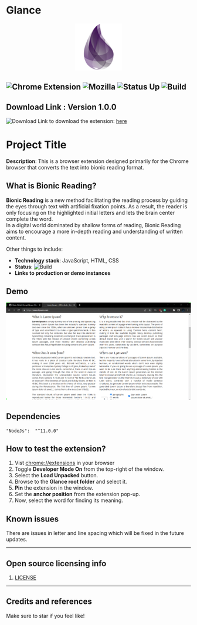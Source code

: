 # Glance

<p align="center">
<img src="./assets/logo.png" width="128" >
</p>

## ![Chrome Extension](https://badgen.net/chrome-web-store/v/ckkdlimhmcjmikdlpkmbgfkaikojcbjk) ![Mozilla](https://badgen.net/amo/v/markdown-viewer-chrome) ![Status Up](https://badgen.net/uptime-robot/status/m780862024-50db2c44c703e5c68d6b1ebb) ![Build](https://img.shields.io/badge/build-passing-brightgreen)

## Download Link : Version 1.0.0

![Download](https://img.shields.io/badge/download-zip-blue)
Link to download the extension: <a href="https://downgit.github.io/#/home?url=https://github.com/Daim-Nickel-Penny/Glance/blob/main/download/Glance-main.zip" target="_blank">here</a>

# Project Title

**Description**: This is a browser extension designed primarily for the Chrome browser that converts the text into bionic reading format.

## What is Bionic Reading?

**Bionic Reading** is a new method facilitating the reading process by guiding the eyes through text with artificial fixation points. As a result, the reader is only focusing on the highlighted initial letters and lets the brain center complete the word.  
In a digital world dominated by shallow forms of reading, Bionic Reading aims to encourage a more in-depth reading and understanding of written content.

Other things to include:

- **Technology stack**: JavaScript, HTML, CSS
- **Status**: ![Build](https://img.shields.io/badge/build-passing-brightgreen)
- **Links to production or demo instances**

## Demo

![Demo](./assets/demo.gif)

## Dependencies

    "NodeJs":  "^11.0.0"

## How to test the extension?

1. Vist [chrome://extensions](chrome://extensions) in your browser
2. Toggle **Developer Mode On** from the top-right of the window.
3. Select the **Load Unpacked** button.
4. Browse to the **Glance root folder** and select it.
5. **Pin** the extension in the window.
6. Set the **anchor position** from the extension pop-up.
7. Now, select the word for finding its meaning.

## Known issues

There are issues in letter and line spacing which will be fixed in the future updates.

---

## Open source licensing info

1. [LICENSE](LICENSE)

---

## Credits and references

Make sure to star if you feel like!
